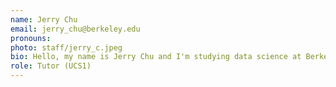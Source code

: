 ```yaml
---
name: Jerry Chu
email: jerry_chu@berkeley.edu
pronouns: 
photo: staff/jerry_c.jpeg
bio: Hello, my name is Jerry Chu and I'm studying data science at Berkeley! I love going to the gym, window shopping random stores, thrifting, listening to pop and Christian worship songs, and getting to meet new people! Nice to meet you all!
role: Tutor (UCS1)
---
```

